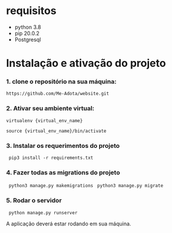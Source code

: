 # requisitos
- python 3.8
- pip 20.0.2
- Postgresql 

# Instalação e ativação do projeto

### 1. clone o repositório na sua máquina:
```https://github.com/Me-Adota/website.git``` 

### 2. Ativar seu ambiente virtual:
```virtualenv {virtual_env_name}```

```source {virtual_env_name}/bin/activate```

### 3. Instalar os requerimentos do projeto
``` pip3 install -r requirements.txt```

### 4. Fazer todas as migrations do projeto
``` python3 manage.py makemigrations```
``` python3 manage.py migrate```

### 5. Rodar o servidor
``` python manage.py runserver```

A aplicação deverá estar rodando em sua máquina.



